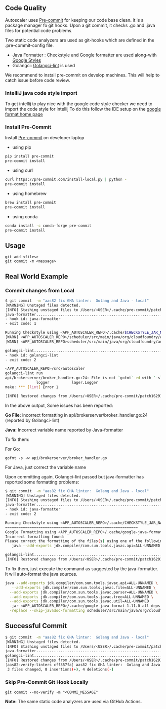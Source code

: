 ## Code Quality
Autoscaler uses [Pre-commit](https://pre-commit.com/) for keeping our code base clean. It is a package manager fo git hooks.
Upon a git commit, it checks .go and .java files for potential code problems.

Two static code analyzers are used as git-hooks which are defined in the .pre-commit-config file.

- Java Formatter : Checkstyle and Google formatter are used along-with [Google Styles](https://github.com/google/google-java-format)
- Golangci:  [Golangci-lint](https://github.com/golangci/golangci-lint) is used

We recommend to install pre-commit on develop machines. This will help to catch issue before code review.

### IntelliJ java code style import
To get intellij to play nice with the google code style checker we need to import the code style for intellij
To do this follow the IDE setup on the [google format home page](https://github.com/google/google-java-format#intellij-android-studio-and-other-jetbrains-ides) 

### Install Pre-Commit

Install [Pre-commit](https://pre-commit.com/) on developer laptop
- using pip
```bash
pip install pre-commit
pre-commit install
```
- using curl
```bash
curl https://pre-commit.com/install-local.py | python -
pre-commit install
```

- using homebrew
```bash
brew install pre-commit
pre-commit install
```
- using conda 
```bash
conda install -c conda-forge pre-commit
pre-commit install
```

## Usage
```
git add <files>
git commit -m <message>
```

## Real World Example

### Commit changes from Local

```bash
$ git commit  -m "aas82 fix GHA linter:  Golang and Java - local"
[WARNING] Unstaged files detected.
[INFO] Stashing unstaged files to /Users/<USER>/.cache/pre-commit/patch1629118042-59848.
java-formatter...........................................................Failed
- hook id: java-formatter
- exit code: 1

Running Checkstyle using <APP_AUTOSCALER_REPO>/.cache/$CHECKSTYLE_JAR_NAME...
[WARN] <APP_AUTOSCALER_REPO>/scheduler/src/main/java/org/cloudfoundry/autoscaler/scheduler/util/DataValidationHelper.java:19:19: Abbreviation in name 'LINTTT_CHECK' must contain no more than '1' consecutive capital letters. [AbbreviationAsWordInName]
[WARN] <APP_AUTOSCALER_REPO>scheduler/src/main/java/org/cloudfoundry/autoscaler/scheduler/util/DataValidationHelper.java:19:19: Member name 'LINTTT_CHECK' must match pattern '^[a-z][a-z0-9][a-zA-Z0-9]*$'. [MemberName]

golangci-lint............................................................Failed
- hook id: golangci-lint
- exit code: 2

<APP_AUTOSCALER_REPO>/src/autoscaler
golangci-lint run
api/brokerserver/broker_handler.go:24: File is not `gofmt`-ed with `-s` (gofmt)
              logger          lager.Logger
make: *** [lint] Error 1

[INFO] Restored changes from /Users/<USER>/.cache/pre-commit/patch1629118042-59848.

```
In the above output, Some issues has been reported:

**Go File:** incorrect formatting in api/brokerserver/broker_handler.go:24 (reported by Golangci-lint)

**Java:** Incorrect variable name reported by Java-formatter

To fix them: 

For Go: 
```
gofmt -s -w api/brokerserver/broker_handler.go

```
For Java, just correct the variable name

Upon committing again, Golangci-lint passed but java-formatter has reported some formatting problems:
```bash
$ git commit  -m "aas82 fix GHA linter:  Golang and Java - local"                                                                              
[WARNING] Unstaged files detected.
[INFO] Stashing unstaged files to /Users/<USER>/.cache/pre-commit/patch1629118377-61629.
java-formatter...........................................................Failed
- hook id: java-formatter
- exit code: 2

Running Checkstyle using <APP_AUTOSCALER_REPO>/.cache/CHECKSTYLE_JAR_NAME...
============================================================
Google Formatting using <APP_AUTOSCALER_REPO>/.cache/google-java-format-1.11.0-all-deps.jar...
Incorrect formatting found:
Please correct the formatting of the files(s) using one of the following options:
   java --add-exports jdk.compiler/com.sun.tools.javac.api=ALL-UNNAMED --add-exports jdk.compiler/com.sun.tools.javac.file=ALL-UNNAMED --add-exports jdk.compiler/com.sun.tools.javac.parser=ALL-UNNAMED --add-exports jdk.compiler/com.sun.tools.javac.tree=ALL-UNNAMED --add-exports jdk.compiler/com.sun.tools.javac.util=ALL-UNNAMED  -jar <APP_AUTOSCALER_REPO>/.cache/google-java-format-1.11.0-all-deps.jar -replace --skip-javadoc-formatting scheduler/src/main/java/org/cloudfoundry/autoscaler/scheduler/util/DataValidationHelper.java

golangci-lint............................................................Passed
[INFO] Restored changes from /Users/<USER>/.cache/pre-commit/patch1629118377-61629.

```

To fix them, just execute the command as suggested by the java-formatter. It will auto-format the java sources.
```bash
java --add-exports jdk.compiler/com.sun.tools.javac.api=ALL-UNNAMED \
   --add-exports jdk.compiler/com.sun.tools.javac.file=ALL-UNNAMED \
  --add-exports jdk.compiler/com.sun.tools.javac.parser=ALL-UNNAMED \
  --add-exports jdk.compiler/com.sun.tools.javac.tree=ALL-UNNAMED \
  --add-exports jdk.compiler/com.sun.tools.javac.util=ALL-UNNAMED  
  -jar <APP_AUTOSCALER_REPO>/.cache/google-java-format-1.11.0-all-deps.jar \
  -replace --skip-javadoc-formatting scheduler/src/main/java/org/cloudfoundry/autoscaler/scheduler/util/DataValidationHelper.java

```

## Successful Commit

```bash
$ git commit  -m "aas82 fix GHA linter:  Golang and Java - local"                                      
[WARNING] Unstaged files detected.
[INFO] Stashing unstaged files to /Users/<USER>/.cache/pre-commit/patch1629118875-64154.
java-formatter...........................................................Passed
golangci-lint............................................................Passed
[INFO] Restored changes from /Users/<USER>/.cache/pre-commit/patch1629118875-64154.
[aas82-verify-linters cff357fa] aas82 fix GHA linter:  Golang and Java - local
 3 files changed, 8 insertions(+), 4 deletions(-)

```

### Skip Pre-Commit Git Hook Locally
`git commit --no-verify -m "<COMMI_MESSAGE"`


**Note:** The same static code analyzers are used via GitHub Actions. 